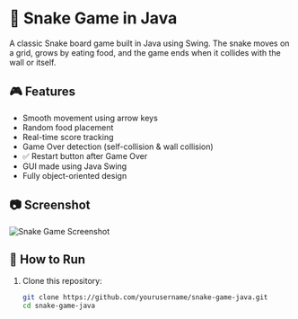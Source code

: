 # 🐍 Snake Game in Java

A classic Snake board game built in Java using Swing. The snake moves on a grid, grows by eating food, and the game ends when it collides with the wall or itself.

## 🎮 Features

- Smooth movement using arrow keys
- Random food placement
- Real-time score tracking
- Game Over detection (self-collision & wall collision)
- ✅ Restart button after Game Over
- GUI made using Java Swing
- Fully object-oriented design

## 📷 Screenshot

![Snake Game Screenshot](screenshot.png) <!-- Replace with your screenshot image if you add one -->

## 🚀 How to Run

1. Clone this repository:
   ```bash
   git clone https://github.com/yourusername/snake-game-java.git
   cd snake-game-java
